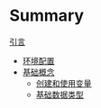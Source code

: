 # Summary

[引言](./introduction.md)

- [环境配置]()
- [基础概念](./basic_concepts.md)
  - [创建和使用变量](./basic_concepts/variables.md)
  - [基础数据类型](./basic_concepts/data_types.md)